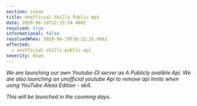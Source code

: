 ```yaml
---
section: issue
title: Unofficial Skills Public Api
date: 2020-06-19T12:15:54.408Z
resolved: true
informational: false
resolvedWhen: 2020-06-29T18:12:33.986Z
affected:
  - unofficial-skills-public-api
severity: down
---
```

*We are launching our own Youtube-Dl server as A Publicly avalible Api. We are also launching an unofficial youtube Api to remove api limits when using YouTube Alexa Edition - skill.*

*This will be launched  in the cooming days.*